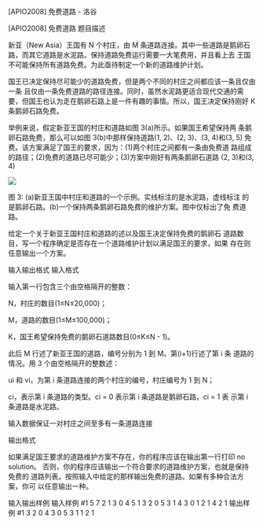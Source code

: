 



[APIO2008] 免费道路 - 洛谷














[APIO2008] 免费道路
题目描述
 
新亚（New Asia）王国有 N 个村庄，由 M 条道路连接。其中一些道路是鹅卵石路，而其它道路是水泥路。保持道路免费运行需要一大笔费用，并且看上去 王国不可能保持所有道路免费。为此亟待制定一个新的道路维护计划。

国王已决定保持尽可能少的道路免费，但是两个不同的村庄之间都应该一条且仅由一条 且仅由一条免费道路的路径连接。同时，虽然水泥路更适合现代交通的需 要，但国王也认为走在鹅卵石路上是一件有趣的事情。所以，国王决定保持刚好 K 条鹅卵石路免费。

举例来说，假定新亚王国的村庄和道路如图 3(a)所示。如果国王希望保持两 条鹅卵石路免费，那么可以如图 3(b)中那样保持道路(1, 2)、(2, 3)、(3, 4)和(3, 5) 免费。该方案满足了国王的要求，因为：(1)两个村庄之间都有一条由免费道 路组成的路径；(2)免费的道路已尽可能少；(3)方案中刚好有两条鹅卵石道路 (2, 3)和(3, 4)

 ![](https://cdn.luogu.com.cn/upload/pic/4393.png) 

图 3: (a)新亚王国中村庄和道路的一个示例。实线标注的是水泥路，虚线标注 的是鹅卵石路。(b)一个保持两条鹅卵石路免费的维护方案。图中仅标出了免 费道路。


给定一个关于新亚王国村庄和道路的述以及国王决定保持免费的鹅卵石 道路数目，写一个程序确定是否存在一个道路维护计划以满足国王的要求，如果 存在则任意输出一个方案。

输入输出格式
输入格式

输入第一行包含三个由空格隔开的整数：

N，村庄的数目(1≤N≤20,000)；

M，道路的数目(1≤M≤100,000)；

K，国王希望保持免费的鹅卵石道路数目(0≤K≤N - 1)。

此后 M 行述了新亚王国的道路，编号分别为 1 到 M。第(i+1)行述了第 i 条 道路的情况。用 3 个由空格隔开的整数述：

ui 和 vi，为第 i 条道路连接的两个村庄的编号，村庄编号为 1 到 N；

ci，表示第 i 条道路的类型。ci = 0 表示第 i 条道路是鹅卵石路，ci = 1 表 示第 i 条道路是水泥路。

输入数据保证一对村庄之间至多有一条道路连接

输出格式

如果满足国王要求的道路维护方案不存在，你的程序应该在输出第一行打印 no solution。 否则，你的程序应该输出一个符合要求的道路维护方案，也就是保持免费的 道路列表。按照输入中给定的那样输出免费的道路。如果有多种合法方案，你可 以任意输出一种。

输入输出样例
输入样例 #1
5 7 2 
1 3 0 
4 5 1 
3 2 0 
5 3 1 
4 3 0 
1 2 1 
4 2 1
输出样例 #1
3 2 0 
4 3 0 
5 3 1 
1 2 1 






